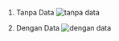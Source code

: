 1. Tanpa Data
![tanpa data](https://github.com/user-attachments/assets/7182fdb8-0e37-49a7-ae66-440f388ce094)

2. Dengan Data
![dengan data](https://github.com/user-attachments/assets/2d50e4e3-7e29-4c34-b8e8-2db60a84a395)
